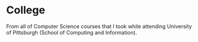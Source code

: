 # College
From all of Computer Science courses that I took while attending University of Pittsburgh (School of Computing and Information).
